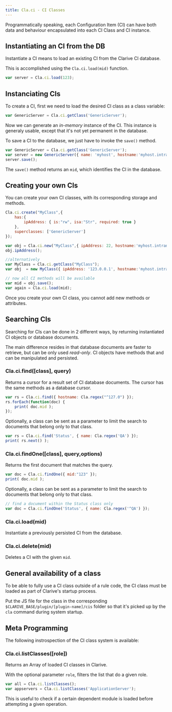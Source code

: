 ```yaml
---
title: Cla.ci - CI Classes
---
```


Programmatically speaking, each Configuration Item (CI) 
can have both data and behaviour encapsulated into each 
CI Class and CI instance.

## Instantiating an CI from the DB

Instantiate a CI means to load an existing CI from
the Clarive CI database.

This is accomplished using the `Cla.ci.load(mid)` function.

```javascript
var server = Cla.ci.load(123);
```

## Instanciating CIs

To create a CI, first we need to load the desired CI class as a 
class variable:

```javascript
var GenericServer = Cla.ci.getClass('GenericServer');
```

Now we can generate an *in-memory* instance of the CI. This instance
is generaly usable, except that it's not yet permanent in the 
database. 

To save a CI to the database, we just have to invoke the `save()` method.

```javascript
var GenericServer = Cla.ci.getClass('GenericServer');
var server = new GenericServer({ name: 'myhost', hostname:'myhost.intranet' });
server.save();
```

The `save()` method returns an `mid`, which identifies the CI in the database. 

## Creating your own CIs

You can create your own CI classes, with its corresponding
storage and methods. 

```javascript
Cla.ci.create("MyClass",{
    has:{
        ipAddress: { is:"rw", isa:"Str", required: true }
    },
    superclasses: ['GenericServer']
});

var obj = Cla.ci.new("MyClass",{ ipAddress: 22, hostname:'myhost.intranet' });
obj.ipAddress();

//alternatively 
var MyClass = Cla.ci.getClass("MyClass");
var obj  = new MyClass({ ipAddress: '123.0.0.1', hostname:'myhost.intranet' });

// now all CI methods will be available 
var mid = obj.save();  
var again = Cla.ci.load(mid);
```

Once you create your own CI class, you cannot add new methods or attributes. 

## Searching CIs

Searching for CIs can be done in 2 different ways, 
by returning instantiated CI objects or database documents.

The main difference resides in that database documents are faster to
retrieve, but can be only used *read-only*. CI objects have methods 
that and can be manipulated and persisted. 

### Cla.ci.find([class], query)

Returns a cursor for a result set of CI database documents.
The cursor has the same methods as a database cursor. 

```javascript
var rs = Cla.ci.find({ hostname: Cla.regex("^127.0") });
rs.forEach(function(doc) {
    print( doc.mid );
});
```

Optionally, a class can be sent as a parameter to limit 
the search to documents that belong only to that class.

```javascript
var rs = Cla.ci.find('Status', { name: Cla.regex('QA') });
print( rs.next() );
```

### Cla.ci.findOne([class], query,options)

Returns the first document that matches the query.

```javascript
var doc = Cla.ci.findOne({ mid:"123" });
print( doc.mid );
```

Optionally, a class can be sent as a parameter to limit 
the search to documents that belong only to that class.

```javascript
// find a document within the Status class only
var doc = Cla.ci.findOne('Status', { name: Cla.regex('^QA') });
```

### Cla.ci.load(mid)

Instantiate a previously persisted CI from the database. 

### Cla.ci.delete(mid)

Deletes a CI with the given `mid`.

## General availability of a class

To be able to fully use a CI class outside of a rule code, the CI class must be loaded
as part of Clarive's startup process. 

Put the JS file for the class in the corresponding `$CLARIVE_BASE/plugin/[plugin-name]/cis` folder
so that it's picked up by the `cla` command during system startup. 

## Meta Programming

The following instrospection of the CI class system is available:

### Cla.ci.listClasses([role])

Returns an Array of loaded CI classes in Clarive.

With the optional parameter `role`, filters the list that do a given role. 

```javascript
var all = Cla.ci.listClasses();
var appservers = Cla.ci.listClasses('ApplicationServer');
```

This is useful to check if a certain dependent module is loaded before attempting
a given operation. 

